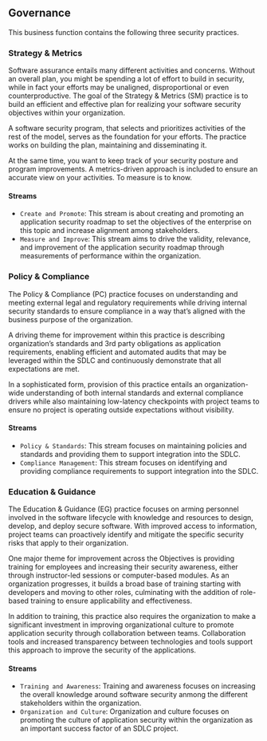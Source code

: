 ## Governance
This business function contains the following three security practices.

### Strategy & Metrics

Software assurance entails many different activities and concerns. Without an overall plan, you might be spending a lot of effort to build in security, while in fact your efforts may be unaligned, disproportional or even counterproductive. The goal of the Strategy & Metrics (SM) practice is to build an efficient and effective plan for realizing your software security objectives within your organization.

A software security program, that selects and prioritizes activities of the rest of the model, serves as the foundation for your efforts. The practice works on building the plan, maintaining and disseminating it.

At the same time, you want to keep track of your security posture and program improvements. A metrics-driven approach is included to ensure an accurate view on your activities. To measure is to know.


#### Streams

  - `Create and Promote`:
    This stream is about creating and promoting an application security roadmap to set the objectives of the enterprise on this topic and increase alignment among stakeholders.
  - `Measure and Improve`:
    This stream aims to drive the validity, relevance, and improvement of the application security roadmap through measurements of performance within the organization.

### Policy & Compliance

The Policy & Compliance (PC) practice focuses on understanding and meeting external legal and regulatory requirements while driving internal security standards to ensure compliance in a way that’s aligned with the business purpose of the organization.

A driving theme for improvement within this practice is describing organization’s standards and 3rd party obligations as application requirements, enabling efficient and automated audits that may be leveraged within the SDLC and continuously demonstrate that all expectations are met.

In a sophisticated form, provision of this practice entails an organization-wide understanding of both internal standards and external compliance drivers while also maintaining low-latency checkpoints with project teams to ensure no project is operating outside expectations without visibility.


#### Streams

  - `Policy & Standards`:
    This stream focuses on maintaining policies and standards and providing them to support integration into the SDLC.
  - `Compliance Management`:
    This stream focuses on identifying and providing compliance requirements to support integration into the SDLC.

### Education & Guidance

The Education & Guidance (EG) practice focuses on arming personnel involved in the software lifecycle with knowledge and resources to design, develop, and deploy secure software. With improved access to information, project teams can proactively identify and mitigate the specific security risks that apply to their organization.

One major theme for improvement across the Objectives is providing training for employees and increasing their security awareness, either through instructor-led sessions or computer-based modules. As an organization progresses, it builds a broad base of training starting with developers and moving to other roles, culminating with the addition of role-based training to ensure applicability and effectiveness.

In addition to training, this practice also requires the organization to make a significant investment in improving organizational culture to promote application security through collaboration between teams. Collaboration tools and increased transparency between technologies and tools support this approach to improve the security of the applications.


#### Streams

  - `Training and Awareness`:
    Training and awareness focuses on increasing the overall knowledge around software security anmong the different stakeholders within the organization.
  - `Organization and Culture`:
    Organization and culture focuses on promoting the culture of application security within the organization as an important success factor of an SDLC project.


